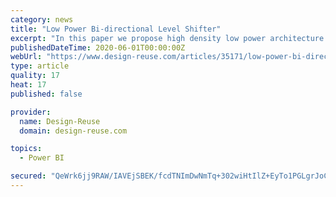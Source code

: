 ```yaml
---
category: news
title: "Low Power Bi-directional Level Shifter"
excerpt: "In this paper we propose high density low power architecture for level shifter cells that consumes ~ 5X lower powers with minimal compromise with performance. The proposed topology is based on the way of realization of a bi-directional level shifter using ..."
publishedDateTime: 2020-06-01T00:00:00Z
webUrl: "https://www.design-reuse.com/articles/35171/low-power-bi-directional-level-shifter.html"
type: article
quality: 17
heat: 17
published: false

provider:
  name: Design-Reuse
  domain: design-reuse.com

topics:
  - Power BI

secured: "QeWrk6jj9RAW/IAVEjSBEK/fcdTNImDwNmTq+302wiHtIlZ+EyTo1PGLgrJoCxv1VzLz5/xlmBqPNLZDQgG9pylOuZlUfIEEzt/QqTZ1zXxpx6CEv7ddBO8CyxMCAG+tPPg8UHdOPuZCuJMBY7kqKv9qPub4Wcyr8ZivN5OrBkDvW31sBprTvo///qJMb/LpM6Da/xd0Tjypz0Fa/PTh3IqyNsyLh0SwrCQZkF7ZAfNj6w7zERENpbCGheVYmhvIBqeni++akQcqQShvBn3TYr5X7sUDo5XW837PXDYQgr9UK35YmjQxQzsw+9OXqBbv;OmK6afTCjhDZqN16zq7/0Q=="
---
```



